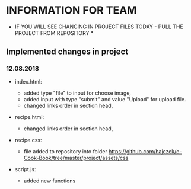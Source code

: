 # INFORMATION FOR TEAM

* IF YOU WILL SEE CHANGING IN PROJECT FILES TODAY - PULL THE PROJECT FROM REPOSITORY *


## Implemented changes in project 

### 12.08.2018

- index.html:
	- added type "file" to input for choose image,
	- added input with type "submit" and value "Upload" for upload file.
	- changed links order in section head,
	
- recipe.html:
	- changed links order in section head,
	
- recipe.css:
	- file added to repository into folder https://github.com/hajczek/e-Cook-Book/tree/master/project/assets/css
	
- script.js:
	- added new functions
		